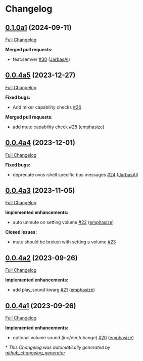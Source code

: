 # Changelog

## [0.1.0a1](https://github.com/OpenVoiceOS/ovos-PHAL-plugin-alsa/tree/0.1.0a1) (2024-09-11)

[Full Changelog](https://github.com/OpenVoiceOS/ovos-PHAL-plugin-alsa/compare/0.0.4a5...0.1.0a1)

**Merged pull requests:**

- feat:semver [\#30](https://github.com/OpenVoiceOS/ovos-PHAL-plugin-alsa/pull/30) ([JarbasAl](https://github.com/JarbasAl))

## [0.0.4a5](https://github.com/OpenVoiceOS/ovos-PHAL-plugin-alsa/tree/0.0.4a5) (2023-12-27)

[Full Changelog](https://github.com/OpenVoiceOS/ovos-PHAL-plugin-alsa/compare/0.0.4a4...0.0.4a5)

**Fixed bugs:**

- Add mixer capability checks [\#26](https://github.com/OpenVoiceOS/ovos-PHAL-plugin-alsa/issues/26)

**Merged pull requests:**

- add mute capability check [\#28](https://github.com/OpenVoiceOS/ovos-PHAL-plugin-alsa/pull/28) ([emphasize](https://github.com/emphasize))

## [0.0.4a4](https://github.com/OpenVoiceOS/ovos-PHAL-plugin-alsa/tree/0.0.4a4) (2023-12-01)

[Full Changelog](https://github.com/OpenVoiceOS/ovos-PHAL-plugin-alsa/compare/0.0.4a3...0.0.4a4)

**Fixed bugs:**

- deprecate ovos-shell specific bus messages [\#24](https://github.com/OpenVoiceOS/ovos-PHAL-plugin-alsa/pull/24) ([JarbasAl](https://github.com/JarbasAl))

## [0.0.4a3](https://github.com/OpenVoiceOS/ovos-PHAL-plugin-alsa/tree/0.0.4a3) (2023-11-05)

[Full Changelog](https://github.com/OpenVoiceOS/ovos-PHAL-plugin-alsa/compare/0.0.4a2...0.0.4a3)

**Implemented enhancements:**

- auto unmute on setting volume [\#22](https://github.com/OpenVoiceOS/ovos-PHAL-plugin-alsa/pull/22) ([emphasize](https://github.com/emphasize))

**Closed issues:**

- mute should be broken with setting a volume [\#23](https://github.com/OpenVoiceOS/ovos-PHAL-plugin-alsa/issues/23)

## [0.0.4a2](https://github.com/OpenVoiceOS/ovos-PHAL-plugin-alsa/tree/0.0.4a2) (2023-09-26)

[Full Changelog](https://github.com/OpenVoiceOS/ovos-PHAL-plugin-alsa/compare/0.0.4a1...0.0.4a2)

**Implemented enhancements:**

- add play\_sound kwarg [\#21](https://github.com/OpenVoiceOS/ovos-PHAL-plugin-alsa/pull/21) ([emphasize](https://github.com/emphasize))

## [0.0.4a1](https://github.com/OpenVoiceOS/ovos-PHAL-plugin-alsa/tree/0.0.4a1) (2023-09-26)

[Full Changelog](https://github.com/OpenVoiceOS/ovos-PHAL-plugin-alsa/compare/0.0.3...0.0.4a1)

**Implemented enhancements:**

- optional volume sound \(inc/dec/change\) [\#20](https://github.com/OpenVoiceOS/ovos-PHAL-plugin-alsa/pull/20) ([emphasize](https://github.com/emphasize))



\* *This Changelog was automatically generated by [github_changelog_generator](https://github.com/github-changelog-generator/github-changelog-generator)*
